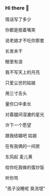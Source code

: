 ### Hi there 👋

情话写了多少

你都是抿着嘴笑

说老娘才不吃你那套

长发未干

眼里有浪

我不写天上的月亮

只爱尘世的姑娘

用三寸舌头

量你口中柔长

对着腿间湿漉的星光

许下一个愿望

跟我结婚吧 姑娘

在有我俩的一间房

东风起 麦儿黄

给你吃我做的蛋炒饭

听你骂

"孩子没睡呢 臭流氓"
